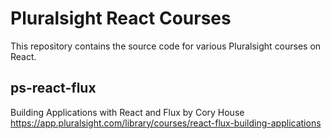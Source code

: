 # Pluralsight React Courses
This repository contains the source code for various Pluralsight courses on React.

## ps-react-flux
Building Applications with React and Flux by Cory House
https://app.pluralsight.com/library/courses/react-flux-building-applications